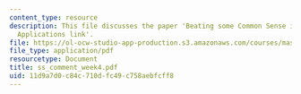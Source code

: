 ```yaml
---
content_type: resource
description: This file discusses the paper 'Beating some Common Sense into Interactive
  Applications link'.
file: https://ol-ocw-studio-app-production.s3.amazonaws.com/courses/mas-961-ambient-intelligence-spring-2005/11d9a7d0c84c710dfc49c758aebfcff8_ss_comment_week4.pdf
file_type: application/pdf
resourcetype: Document
title: ss_comment_week4.pdf
uid: 11d9a7d0-c84c-710d-fc49-c758aebfcff8
---
```

